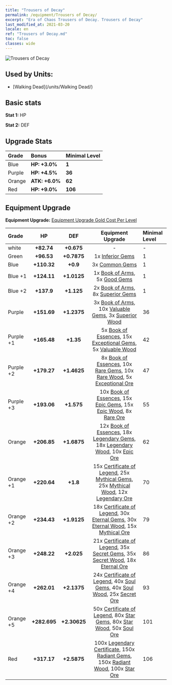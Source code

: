 ```yaml
---
title: "Trousers of Decay"
permalink: /equipment/Trousers of Decay/
excerpt: "Era of Chaos Trousers of Decay. Trousers of Decay"
last_modified_at: 2021-03-20
locale: en
ref: "Trousers of Decay.md"
toc: false
classes: wide
---
```


  ![Trousers of Decay](/images/e/e_3024.png)

## Used by Units:

* [Walking Dead](/units/Walking Dead/) 


## Basic stats
 **Stat 1:** HP

 **Stat 2:** DEF

## Upgrade Stats

  |     Grade    |   Bonus | Minimal Level | 
  |:-------------|:--------|:--------------| 
  | Blue | **HP: +3.0%** | **1** | 
  | Purple | **HP: +4.5%** | **36** | 
  | Orange | **ATK: +6.0%** | **62** | 
  | Red | **HP: +9.0%** | **106** | 


## Equipment Upgrade
 **Equipment Upgrade:** [Equipment Upgrade Gold Cost Per Level](/equipment/EquipmentUpgradeCostPerLevel/) 

  |          Grade      | HP | DEF | Equipment Upgrade | Minimal Level |
  |:--------------------|:---------:|:---------:|:----------------:|:--------------|
  | white | **+82.74** | **+0.675** | - | - |
  | Green | **+96.53** | **+0.7875** | 1x [Inferior Gems](/Items/mat_4/) | 1 |
  | Blue | **+110.32** | **+0.9** | 3x [Common Gems](/Items/mat_10/) | 1 |
  | Blue +1 | **+124.11** | **+1.0125** | 1x [Book of Arms](/Items/mat_18/), 5x [Good Gems](/Items/mat_16/) | 1 |
  | Blue +2 | **+137.9** | **+1.125** | 2x [Book of Arms](/Items/mat_25/), 8x [Superior Gems](/Items/mat_23/) | 1 |
  | Purple | **+151.69** | **+1.2375** | 3x [Book of Arms](/Items/mat_32/), 10x [Valuable Gems](/Items/mat_30/), 3x [Superior Wood](/Items/mat_20/) | 36 |
  | Purple +1 | **+165.48** | **+1.35** | 5x [Book of Essences](/Items/mat_39/), 15x [Exceptional Gems](/Items/mat_37/), 5x [Valuable Wood](/Items/mat_27/) | 42 |
  | Purple +2 | **+179.27** | **+1.4625** | 8x [Book of Essences](/Items/mat_46/), 10x [Rare Gems](/Items/mat_44/), 10x [Rare Wood](/Items/mat_41/), 5x [Exceptional Ore](/Items/mat_33/) | 47 |
  | Purple +3 | **+193.06** | **+1.575** | 10x [Book of Essences](/Items/mat_53/), 15x [Epic Gems](/Items/mat_51/), 15x [Epic Wood](/Items/mat_48/), 8x [Rare Ore](/Items/mat_40/) | 55 |
  | Orange | **+206.85** | **+1.6875** | 12x [Book of Essences](/Items/mat_60/), 18x [Legendary Gems](/Items/mat_58/), 18x [Legendary Wood](/Items/mat_55/), 10x [Epic Ore](/Items/mat_47/) | 62 |
  | Orange +1 | **+220.64** | **+1.8** | 15x [Certificate of Legend](/Items/mat_67/), 25x [Mythical Gems](/Items/mat_65/), 25x [Mythical Wood](/Items/mat_62/), 12x [Legendary Ore](/Items/mat_54/) | 70 |
  | Orange +2 | **+234.43** | **+1.9125** | 18x [Certificate of Legend](/Items/mat_74/), 30x [Eternal Gems](/Items/mat_72/), 30x [Eternal Wood](/Items/mat_69/), 15x [Mythical Ore](/Items/mat_61/) | 79 |
  | Orange +3 | **+248.22** | **+2.025** | 21x [Certificate of Legend](/Items/mat_81/), 35x [Secret Gems](/Items/mat_79/), 35x [Secret Wood](/Items/mat_76/), 18x [Eternal Ore](/Items/mat_68/) | 86 |
  | Orange +4 | **+262.01** | **+2.1375** | 24x [Certificate of Legend](/Items/mat_88/), 40x [Soul Gems](/Items/mat_86/), 40x [Soul Wood](/Items/mat_83/), 25x [Secret Ore](/Items/mat_75/) | 93 |
  | Orange +5 | **+282.695** | **+2.30625** | 50x [Certificate of Legend](/Items/mat_95/), 80x [Star Gems](/Items/mat_93/), 80x [Star Wood](/Items/mat_90/), 50x [Soul Ore](/Items/mat_82/) | 101 |
  | Red | **+317.17** | **+2.5875** | 100x [Legendary Certificate](/Items/mat_102/), 150x [Radiant Gems](/Items/mat_100/), 150x [Radiant Wood](/Items/mat_97/), 100x [Star Ore](/Items/mat_89/) | 106 |

